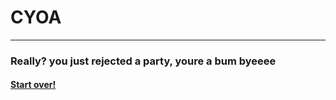 # CYOA
---
### Really? you just rejected a party, youre a bum byeeee 

#### [Start over!](README.md)